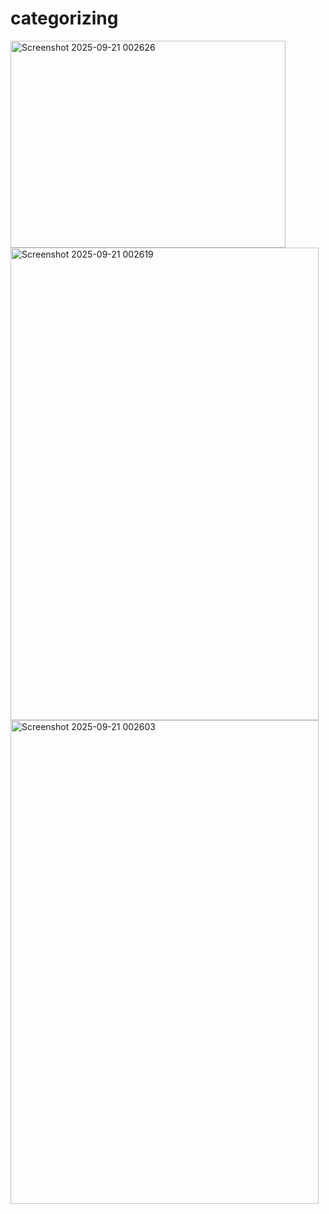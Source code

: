 # categorizing

<img width="440" height="331" alt="Screenshot 2025-09-21 002626" src="https://github.com/user-attachments/assets/9f716732-b2bf-4d39-9fa4-52b1948f1ebc" />
<img width="493" height="756" alt="Screenshot 2025-09-21 002619" src="https://github.com/user-attachments/assets/a50002cf-43bf-491e-a04b-28c69e33a23b" />
<img width="493" height="774" alt="Screenshot 2025-09-21 002603" src="https://github.com/user-attachments/assets/1e49159b-d00d-4aa1-b52b-2ad9cc8fadf1" />
